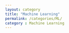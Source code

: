 ```yaml
---
layout: category
title: "Machine Learning"
permalink: /categories/ML/
category : Machine Learning
---
```

